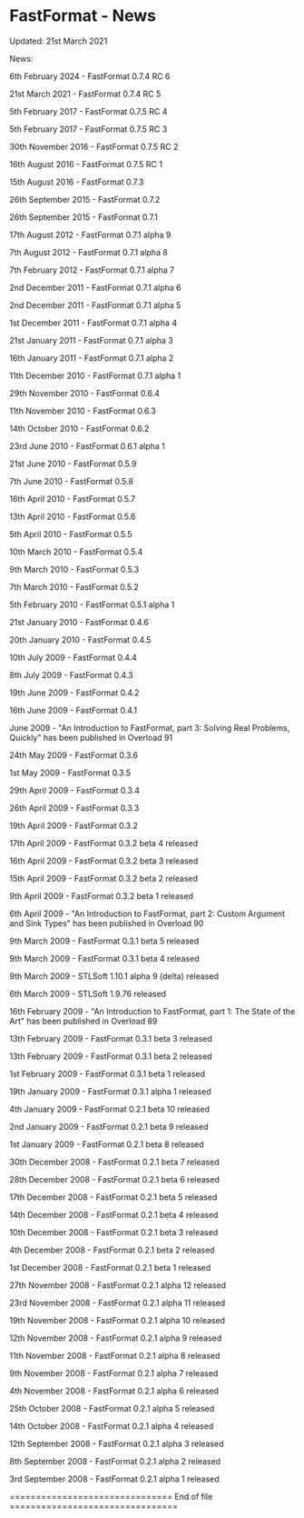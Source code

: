 FastFormat - News
=================

Updated:    21st March 2021



News:

  6th February 2024     -   FastFormat 0.7.4 RC 6

  21st March 2021       -   FastFormat 0.7.4 RC 5

  5th February 2017     -   FastFormat 0.7.5 RC 4

  5th February 2017     -   FastFormat 0.7.5 RC 3

  30th November 2016    -   FastFormat 0.7.5 RC 2

  16th August 2016      -   FastFormat 0.7.5 RC 1

  15th August 2016      -   FastFormat 0.7.3

  26th September 2015   -   FastFormat 0.7.2

  26th September 2015   -   FastFormat 0.7.1

  17th August 2012      -   FastFormat 0.7.1 alpha 9

  7th August 2012       -   FastFormat 0.7.1 alpha 8

  7th February 2012     -   FastFormat 0.7.1 alpha 7

  2nd December 2011     -   FastFormat 0.7.1 alpha 6

  2nd December 2011     -   FastFormat 0.7.1 alpha 5

  1st December 2011     -   FastFormat 0.7.1 alpha 4

  21st January 2011     -   FastFormat 0.7.1 alpha 3

  16th January 2011     -   FastFormat 0.7.1 alpha 2

  11th December 2010    -   FastFormat 0.7.1 alpha 1

  29th November 2010    -   FastFormat 0.6.4

  11th November 2010    -   FastFormat 0.6.3

  14th October 2010     -   FastFormat 0.6.2

  23rd June 2010        -   FastFormat 0.6.1 alpha 1

  21st June 2010        -   FastFormat 0.5.9

  7th June 2010         -   FastFormat 0.5.8

  16th April 2010       -   FastFormat 0.5.7

  13th April 2010       -   FastFormat 0.5.6

  5th April 2010        -   FastFormat 0.5.5

  10th March 2010       -   FastFormat 0.5.4

  9th March 2010        -   FastFormat 0.5.3

  7th March 2010        -   FastFormat 0.5.2

  5th February 2010     -   FastFormat 0.5.1 alpha 1

  21st January 2010     -   FastFormat 0.4.6

  20th January 2010     -   FastFormat 0.4.5

  10th July 2009        -   FastFormat 0.4.4

  8th July 2009         -   FastFormat 0.4.3

  19th June 2009        -   FastFormat 0.4.2

  16th June 2009        -   FastFormat 0.4.1

  June 2009             -   "An Introduction to FastFormat, part 3: Solving Real Problems, Quickly" has been published in Overload 91

  24th May 2009         -   FastFormat 0.3.6

  1st May 2009          -   FastFormat 0.3.5

  29th April 2009       -   FastFormat 0.3.4

  26th April 2009       -   FastFormat 0.3.3

  19th April 2009       -   FastFormat 0.3.2

  17th April 2009       -   FastFormat 0.3.2 beta 4 released

  16th April 2009       -   FastFormat 0.3.2 beta 3 released

  15th April 2009       -   FastFormat 0.3.2 beta 2 released

  9th April 2009        -   FastFormat 0.3.2 beta 1 released

  6th April 2009        -   "An Introduction to FastFormat, part 2: Custom Argument and Sink Types" has been published in Overload 90

  9th March 2009        -   FastFormat 0.3.1 beta 5 released

  9th March 2009        -   FastFormat 0.3.1 beta 4 released

  9th March 2009        -   STLSoft 1.10.1 alpha 9 (delta) released

  6th March 2009        -   STLSoft 1.9.76 released

  16th February 2009    -   "An Introduction to FastFormat, part 1: The State of the Art" has been published in Overload 89

  13th February 2009    -   FastFormat 0.3.1 beta 3 released

  13th February 2009    -   FastFormat 0.3.1 beta 2 released

  1st February 2009     -   FastFormat 0.3.1 beta 1 released

  19th January 2009     -   FastFormat 0.3.1 alpha 1 released

  4th January 2009      -   FastFormat 0.2.1 beta 10 released

  2nd January 2009      -   FastFormat 0.2.1 beta 9 released

  1st January 2009      -   FastFormat 0.2.1 beta 8 released

  30th December 2008    -   FastFormat 0.2.1 beta 7 released

  28th December 2008    -   FastFormat 0.2.1 beta 6 released

  17th December 2008    -   FastFormat 0.2.1 beta 5 released

  14th December 2008    -   FastFormat 0.2.1 beta 4 released

  10th December 2008    -   FastFormat 0.2.1 beta 3 released

  4th December 2008     -   FastFormat 0.2.1 beta 2 released

  1st December 2008     -   FastFormat 0.2.1 beta 1 released

  27th November 2008    -   FastFormat 0.2.1 alpha 12 released

  23rd November 2008    -   FastFormat 0.2.1 alpha 11 released

  19th November 2008    -   FastFormat 0.2.1 alpha 10 released

  12th November 2008    -   FastFormat 0.2.1 alpha 9 released

  11th November 2008    -   FastFormat 0.2.1 alpha 8 released

  9th November 2008     -   FastFormat 0.2.1 alpha 7 released

  4th November 2008     -   FastFormat 0.2.1 alpha 6 released

  25th October 2008     -   FastFormat 0.2.1 alpha 5 released

  14th October 2008     -   FastFormat 0.2.1 alpha 4 released

  12th September 2008   -   FastFormat 0.2.1 alpha 3 released

  8th September 2008    -   FastFormat 0.2.1 alpha 2 released

  3rd September 2008    -   FastFormat 0.2.1 alpha 1 released


=============================== End of file ================================

